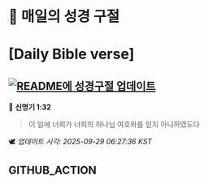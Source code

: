 # 🙏 매일의 성경 구절
# [Daily Bible verse]
## [![README에 성경구절 업데이트](https://github.com/DONGSUKA/first_test/actions/workflows/update-readme-bible.yml/badge.svg)](https://github.com/DONGSUKA/first_test/actions/workflows/update-readme-bible.yml)
<!-- START_BIBLE_VERSE -->
📖 **신명기 1:32**
> 이 일에 너희가 너희의 하나님 여호와를 믿지 아니하였도다

🕊️ _업데이트 시각: 2025-09-29 06:27:36 KST_
  <!-- END_BIBLE_VERSE -->
## GITHUB_ACTION
